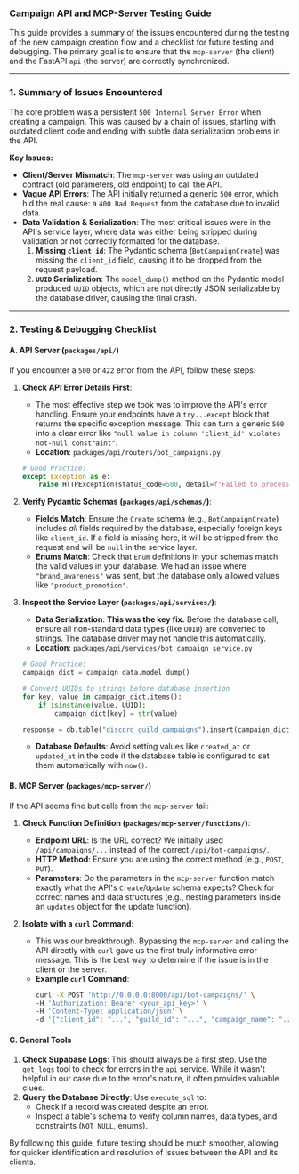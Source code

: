 ### Campaign API and MCP-Server Testing Guide

This guide provides a summary of the issues encountered during the testing of the new campaign creation flow and a checklist for future testing and debugging. The primary goal is to ensure that the `mcp-server` (the client) and the FastAPI `api` (the server) are correctly synchronized.

---

### 1. Summary of Issues Encountered

The core problem was a persistent `500 Internal Server Error` when creating a campaign. This was caused by a chain of issues, starting with outdated client code and ending with subtle data serialization problems in the API.

**Key Issues:**
*   **Client/Server Mismatch**: The `mcp-server` was using an outdated contract (old parameters, old endpoint) to call the API.
*   **Vague API Errors**: The API initially returned a generic `500` error, which hid the real cause: a `400 Bad Request` from the database due to invalid data.
*   **Data Validation & Serialization**: The most critical issues were in the API's service layer, where data was either being stripped during validation or not correctly formatted for the database.
    1.  **Missing `client_id`**: The Pydantic schema (`BotCampaignCreate`) was missing the `client_id` field, causing it to be dropped from the request payload.
    2.  **`UUID` Serialization**: The `model_dump()` method on the Pydantic model produced `UUID` objects, which are not directly JSON serializable by the database driver, causing the final crash.

---

### 2. Testing & Debugging Checklist

#### **A. API Server (`packages/api/`)**

If you encounter a `500` or `422` error from the API, follow these steps:

1.  **Check API Error Details First**:
    *   The most effective step we took was to improve the API's error handling. Ensure your endpoints have a `try...except` block that returns the specific exception message. This can turn a generic `500` into a clear error like `"null value in column 'client_id' violates not-null constraint"`.
    *   **Location**: `packages/api/routers/bot_campaigns.py`
    ```python
    # Good Practice:
    except Exception as e:
        raise HTTPException(status_code=500, detail=f"Failed to process request: {e}")
    ```

2.  **Verify Pydantic Schemas (`packages/api/schemas/`)**:
    *   **Fields Match**: Ensure the `Create` schema (e.g., `BotCampaignCreate`) includes *all* fields required by the database, especially foreign keys like `client_id`. If a field is missing here, it will be stripped from the request and will be `null` in the service layer.
    *   **Enums Match**: Check that `Enum` definitions in your schemas match the valid values in your database. We had an issue where `"brand_awareness"` was sent, but the database only allowed values like `"product_promotion"`.

3.  **Inspect the Service Layer (`packages/api/services/`)**:
    *   **Data Serialization**: **This was the key fix.** Before the database call, ensure all non-standard data types (like `UUID`) are converted to strings. The database driver may not handle this automatically.
    *   **Location**: `packages/api/services/bot_campaign_service.py`
    ```python
    # Good Practice:
    campaign_dict = campaign_data.model_dump()

    # Convert UUIDs to strings before database insertion
    for key, value in campaign_dict.items():
        if isinstance(value, UUID):
            campaign_dict[key] = str(value)

    response = db.table("discord_guild_campaigns").insert(campaign_dict).execute()
    ```
    *   **Database Defaults**: Avoid setting values like `created_at` or `updated_at` in the code if the database table is configured to set them automatically with `now()`.

#### **B. MCP Server (`packages/mcp-server/`)**

If the API seems fine but calls from the `mcp-server` fail:

1.  **Check Function Definition (`packages/mcp-server/functions/`)**:
    *   **Endpoint URL**: Is the URL correct? We initially used `/api/campaigns/...` instead of the correct `/api/bot-campaigns/`.
    *   **HTTP Method**: Ensure you are using the correct method (e.g., `POST`, `PUT`).
    *   **Parameters**: Do the parameters in the `mcp-server` function match exactly what the API's `Create`/`Update` schema expects? Check for correct names and data structures (e.g., nesting parameters inside an `updates` object for the update function).

2.  **Isolate with a `curl` Command**:
    *   This was our breakthrough. Bypassing the `mcp-server` and calling the API directly with `curl` gave us the first truly informative error message. This is the best way to determine if the issue is in the client or the server.
    *   **Example `curl` Command**:
        ```bash
        curl -X POST 'http://0.0.0.0:8000/api/bot-campaigns/' \
        -H 'Authorization: Bearer <your_api_key>' \
        -H 'Content-Type: application/json' \
        -d '{"client_id": "...", "guild_id": "...", "campaign_name": "...", "campaign_type": "..."}'
        ```

#### **C. General Tools**

1.  **Check Supabase Logs**: This should always be a first step. Use the `get_logs` tool to check for errors in the `api` service. While it wasn't helpful in our case due to the error's nature, it often provides valuable clues.
2.  **Query the Database Directly**: Use `execute_sql` to:
    *   Check if a record was created despite an error.
    *   Inspect a table's schema to verify column names, data types, and constraints (`NOT NULL`, enums).

By following this guide, future testing should be much smoother, allowing for quicker identification and resolution of issues between the API and its clients. 